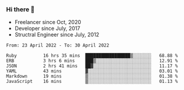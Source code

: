 ### Hi there 👋

- Freelancer since Oct, 2020
- Developer since July, 2017
- Structral Engineer since July, 2012

<!--START_SECTION:waka-->

```text
From: 23 April 2022 - To: 30 April 2022

Ruby          16 hrs 35 mins  █████████████████▒░░░░░░░   68.88 %
ERB           3 hrs 6 mins    ███▒░░░░░░░░░░░░░░░░░░░░░   12.91 %
JSON          2 hrs 41 mins   ██▓░░░░░░░░░░░░░░░░░░░░░░   11.17 %
YAML          43 mins         ▓░░░░░░░░░░░░░░░░░░░░░░░░   03.01 %
Markdown      19 mins         ▒░░░░░░░░░░░░░░░░░░░░░░░░   01.38 %
JavaScript    16 mins         ▒░░░░░░░░░░░░░░░░░░░░░░░░   01.13 %
```

<!--END_SECTION:waka-->
